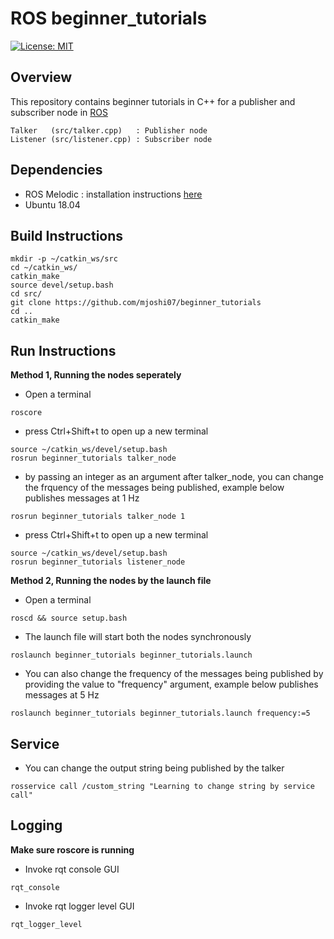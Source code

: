 # ROS beginner_tutorials

[![License: MIT](https://img.shields.io/badge/License-MIT-yellow.svg)](https://opensource.org/licenses/MIT)

## Overview
This repository contains beginner tutorials in C++ for a publisher and subscriber node in [ROS](http://wiki.ros.org/ROS/Tutorials/WritingPublisherSubscriber%28c%2B%2B%29)

```
Talker   (src/talker.cpp)   : Publisher node
Listener (src/listener.cpp) : Subscriber node
```

## Dependencies
* ROS Melodic : installation instructions [here](http://wiki.ros.org/melodic/Installation/Ubuntu)
* Ubuntu 18.04

## Build Instructions
```
mkdir -p ~/catkin_ws/src
cd ~/catkin_ws/
catkin_make
source devel/setup.bash
cd src/
git clone https://github.com/mjoshi07/beginner_tutorials
cd ..
catkin_make
```
## Run Instructions
**Method 1, Running the nodes seperately**
* Open a terminal
```
roscore
```
* press Ctrl+Shift+t to open up a new terminal
```
source ~/catkin_ws/devel/setup.bash
rosrun beginner_tutorials talker_node
```
* by passing an integer as an argument after talker_node, you can change the frquency of the messages being published, example below publishes messages at 1 Hz
```
rosrun beginner_tutorials talker_node 1
```
* press Ctrl+Shift+t to open up a new terminal
```
source ~/catkin_ws/devel/setup.bash
rosrun beginner_tutorials listener_node
```

**Method 2, Running the nodes by the launch file**
* Open a terminal
```
roscd && source setup.bash
```
* The launch file will start both the nodes synchronously
```
roslaunch beginner_tutorials beginner_tutorials.launch
```
* You can also change the frequency of the messages being published by providing the value to "frequency" argument, example below publishes messages at 5 Hz
```
roslaunch beginner_tutorials beginner_tutorials.launch frequency:=5
```

## Service
* You can change the output string being published by the talker
```
rosservice call /custom_string "Learning to change string by service call"
```
## Logging
**Make sure roscore is running**
* Invoke rqt console GUI
```
rqt_console
```
* Invoke rqt logger level GUI
```
rqt_logger_level
```

